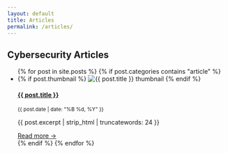 ```yaml
---
layout: default
title: Articles
permalink: /articles/
---
```


<h2>Cybersecurity Articles</h2>

<ul class="post-list">
  {% for post in site.posts %}
    {% if post.categories contains "article" %}
      <li class="fade-in fade-in-delay">
        {% if post.thumbnail %}
          <img class="post-thumb-left" src="{{ post.thumbnail | relative_url }}" alt="{{ post.title }} thumbnail">
        {% endif %}
        <div class="post-info">
          <h4><a href="{{ post.url }}">{{ post.title }}</a></h4>
          <p><small>{{ post.date | date: "%B %d, %Y" }}</small></p>
          <p>{{ post.excerpt | strip_html | truncatewords: 24 }}</p>
          <a href="{{ post.url }}">Read more →</a>
        </div>
      </li>
    {% endif %}
  {% endfor %}
</ul>
